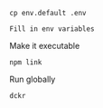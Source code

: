 ```
cp env.default .env
```

```
Fill in env variables
```

Make it executable
```
npm link
```

Run globally
```
dckr
```